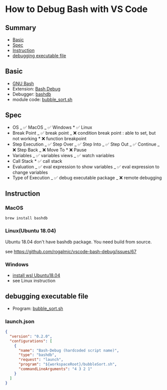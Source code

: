 # How to Debug Bash with VS Code

## Summary

- [Basic](#basic)
- [Spec](#spec)
- [Instruction](#instruction)
- [debugging executable file](#debugging-executable-file)

## Basic

- [GNU Bash](https://www.gnu.org/software/bash/)
- Extension: [Bash Debug](https://marketplace.visualstudio.com/items?itemName=rogalmic.bash-debug)
- Debugger: [bashdb](http://bashdb.sourceforge.net/)
- module code: [bubble_sort.sh](https://github.com/74th/vscode-debug-specs/blob/master/bash/bubbleSort.sh)

## Spec

- OS
  _ ✅ MacOS
  _ ✅ Windows \* ✅ Linux
- Break Point
  _ ✅ break point
  _ ❌ condition break point : able to set, but not working \* ❌ function breakpoint
- Step Execution
  _ ✅ Step Over
  _ ✅ Step Into
  _ ✅ Step Out
  _ ✅ Continue
  _ ❌ Step Back
  _ ❌ Move To \* ❌ Pause
- Variables
  _ ✅ variables views
  _ ✅ watch variables
- Call Stack \* ✅ call stack
- Evaluation
  _ ✅ eval expression to show variables
  _ ✅ eval expression to change variables
- Type of Execution
  _ ✅ debug executable package
  _ ❌ remote debugging

## Instruction

### MacOS

```
brew install bashdb
```

### Linux(Ubuntu 18.04)

Ubuntu 18.04 don't have bashdb package. You need build from source.

see https://github.com/rogalmic/vscode-bash-debug/issues/67

### Windows

- [install wsl Ubuntu18.04](https://www.microsoft.com/store/productId/9N9TNGVNDL3Q)
- see Linux instruction

## debugging executable file

- Program: [bubble_sort.sh](https://github.com/74th/vscode-debug-specs/blob/master/bash/bubbleSort.sh)

### launch.json

```json
{
  "version": "0.2.0",
  "configurations": [
    {
      "name": "Bash-Debug (hardcoded script name)",
      "type": "bashdb",
      "request": "launch",
      "program": "${workspaceRoot}/bubbleSort.sh",
      "commandLineArguments": "4 3 2 1"
    }
  ]
}
```
